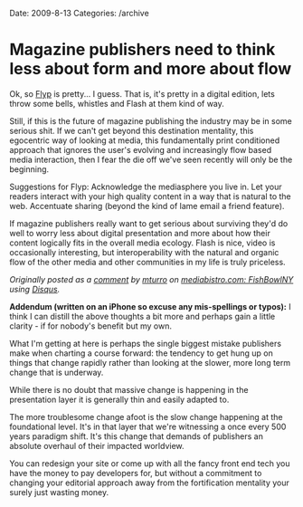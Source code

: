 Date: 2009-8-13
Categories: /archive

# Magazine publishers need to think less about form and more about flow

<p>Ok, so <a href="http://flypemedia.com">Flyp</a> is pretty... I guess.  That is, it's pretty in a digital edition, lets throw some bells, whistles and Flash at them kind of way.  
</p><p>
Still, if this is the future of magazine publishing the industry may be in some serious shit.  If we can't get beyond this destination mentality, this egocentric way of looking at media, this fundamentally print conditioned approach that ignores the user's evolving and increasingly flow based media interaction, then I fear the die off we've seen recently will only be the beginning.
</p><p>
Suggestions for Flyp: Acknowledge the mediasphere you live in. Let your readers interact with your high quality content in a way that is natural to the web.  Accentuate sharing (beyond the kind of lame email a friend feature). 
</p><p>
If magazine publishers really want to get serious about surviving they'd do well to worry less about digital presentation and more about how their content logically fits in the overall media ecology.  Flash is nice, video is occasionally interesting, but interoperability with the natural and organic flow of the other media and other communities in my life is truly priceless.</p>
<cite class="post-meta">Originally posted as a <a href="http://www.mediabistro.com/fishbowlny/new_media/flyps_james_gaines_offers_old_media_a_new_way_of_thinking_about_online_content_124105.asp#comment-14794292">comment</a> by <a href="http://disqus.com/people/mturro/">mturro</a> on <a href="http://www.mediabistro.com/fishbowlny">mediabistro.com: FishBowlNY</a> using <a href="http://disqus.com">Disqus</a>.</cite>
</p><p>
<b>Addendum (written on an iPhone so excuse any mis-spellings or typos):</b>   I think I can distill the above thoughts a bit more and perhaps gain a little clarity - if for nobody's benefit but my own. 

What I'm getting at here is perhaps the single biggest mistake publishers make when charting a course forward: the tendency to get hung up on things that change rapidly rather than looking at the slower, more long term change that is underway. 

While there is no doubt that massive change is happening in the presentation layer it is generally thin and easily adapted to.  

The more troublesome change afoot is the slow change happening at the foundational level. It's in that layer that we're witnessing a once every 500 years paradigm shift. It's this change that demands of publishers an absolute overhaul of their impacted worldview.

You can redesign your site or come up with all the fancy front end tech you have the money to pay developers for, but without a commitment to changing your editorial approach away from the fortification mentality your surely just wasting money.        
